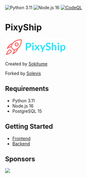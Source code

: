 ![Python 3.11](https://github.com/solevis/pixyship/actions/workflows/python.yml/badge.svg?branch=main)
![Node.js 16](https://github.com/solevis/pixyship/actions/workflows/nodejs.yml/badge.svg?branch=main)
[![CodeQL](https://github.com/solevis/pixyship/actions/workflows/codeql-analysis.yml/badge.svg)](https://github.com/solevis/pixyship/actions/workflows/codeql-analysis.yml)

# PixyShip

![Pixyship logo](./pixyship.png)

Created by [Sokitume](https://github.com/JThinkable/pixyship)

Forked by [Solevis](https://github.com/solevis/pixyship)

## Requirements

- Python 3.11
- Node.js 16
- PostgreSQL 15

## Getting Started

- [Frontend](frontend/README.md)
- [Backend](backend/README.md)

## Sponsors

<a href="https://jb.gg/OpenSourceSupport">
<img src="https://resources.jetbrains.com/storage/products/company/brand/logos/jb_beam.png" width="150">
</a>
